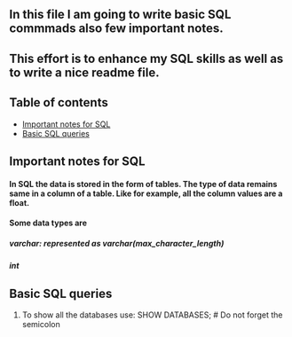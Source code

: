 
## In this file I am going to write basic SQL commmads also few important notes.
## This effort is to enhance my SQL skills as well as to write a nice readme file. 

## Table of contents
* [Important notes for SQL](#Important-notes-for-SQL)
* [Basic SQL queries](#Basic-SQL-queries)

## Important notes for SQL
#### In SQL the data is stored in the form of tables. The type of data remains same in a column of a table. Like for example, all the column values are a float.
#### Some data types are
##### varchar: represented as varchar(max_character_length)
##### int


## Basic SQL queries 

1. To show all the databases use:
    SHOW DATABASES; # Do not forget the semicolon